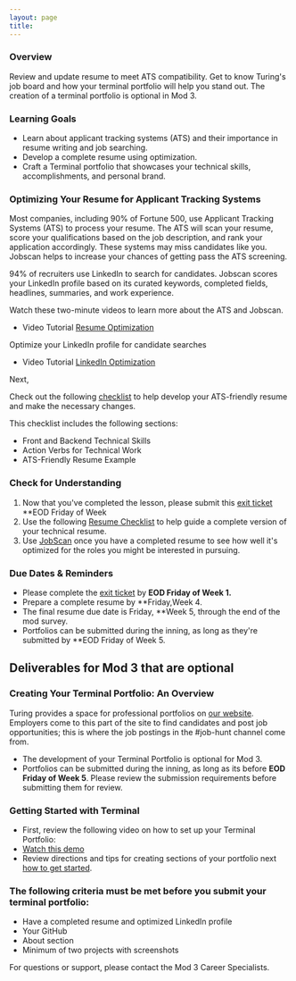 ```yaml
---
layout: page
title:
---
```


### Overview

Review and update resume to meet ATS compatibility. Get to know Turing's job board and how your terminal portfolio will help you stand out. The creation of a terminal portfolio is optional in Mod 3.   

### Learning Goals

*  Learn about applicant tracking systems (ATS) and their importance in resume writing and job searching. 
*  Develop a complete resume using optimization.
*  Craft a Terminal portfolio that showcases your technical skills, accomplishments, and personal brand.


### Optimizing Your Resume for Applicant Tracking Systems

Most companies, including 90% of Fortune 500, use Applicant Tracking Systems (ATS) to process your resume. The ATS will scan your resume, score your qualifications based on the job description, and rank your application accordingly. These systems may miss candidates like you. Jobscan helps to increase your chances of getting pass the ATS screening. 

94% of recruiters use LinkedIn to search for candidates.
Jobscan scores your LinkedIn profile based on its curated keywords, completed fields, headlines, summaries, and work experience.

Watch these two-minute videos to learn more about the ATS and Jobscan.
* Video Tutorial [Resume Optimization](https://www.jobscan.co/video-jobscan-tutorial)

Optimize your LinkedIn profile for candidate searches 
* Video Tutorial [LinkedIn Optimization](https://www.jobscan.co/video-linkedin-optimization)

Next, 

Check out the following [checklist](https://docs.google.com/document/d/1ll53JV8Jt5eveSjdvklUUNQfuYCzHV15TcoOzzk1iDY/edit) to help develop your ATS-friendly resume and make the necessary changes. 
  
This checklist includes the following sections: 
* Front and Backend Technical Skills 
* Action Verbs for Technical Work
* ATS-Friendly Resume Example


### Check for Understanding

1. Now that you've completed the lesson, please submit this [exit ticket](https://forms.gle/eZF3XUagA4SS7p7m6) **EOD Friday of Week
2. Use the following [Resume Checklist](https://docs.google.com/document/d/1ll53JV8Jt5eveSjdvklUUNQfuYCzHV15TcoOzzk1iDY/edit) to help guide a complete version of your technical resume.
3. Use [JobScan](https://www.jobscan.co/) once you have a completed resume to see how well it's optimized for the roles you might be interested in pursuing.

### Due Dates & Reminders 
* Please complete the [exit ticket](https://forms.gle/eZF3XUagA4SS7p7m6) by **EOD Friday of Week 1.**
* Prepare a complete resume by **Friday,Week 4.
* The final resume due date is Friday, **Week 5, through the end of the mod survey.
* Portfolios can be submitted during the inning, as long as they're submitted by **EOD Friday of Week 5.

## Deliverables for Mod 3 that are optional 

###  Creating Your Terminal Portfolio: An Overview 

Turing provides a space for professional portfolios on [our website](https://terminal.turing.edu). Employers come to this part of the site to find candidates and post job opportunities; this is where the job postings in the #job-hunt channel come from.  

*  The development of your Terminal Portfolio is optional for Mod 3.
* Portfolios can be submitted during the inning, as long as its before **EOD Friday of Week 5**. Please review the submission requirements before  submitting them for review.

### Getting Started with Terminal
 * First, review the following video on how to set up your Terminal Portfolio: 
 * [Watch this demo](https://drive.google.com/file/d/1NqHrdkr0B5wEvEaH9Z8dJK56TcSJoV_t/view)
 * Review directions and tips for creating sections of your portfolio next [how to get started](https://careerdev.turing.edu/resources/terminal_directions).

### The following criteria must be met before you submit your terminal portfolio:
 * Have a completed resume and optimized LinkedIn profile
 * Your GitHub 
 * About section 
 * Minimum of two projects with screenshots

For questions or support, please contact the Mod 3 Career Specialists.
